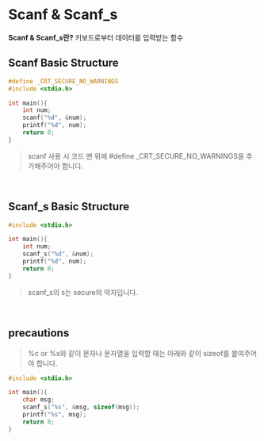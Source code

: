 # Scanf & Scanf_s
**Scanf & Scanf_s란?**
키보드로부터 데이터를 입력받는 함수

## Scanf Basic Structure
```c
#define _CRT_SECURE_NO_WARNINGS
#include <stdio.h>

int main(){
    int num;
    scanf("%d", &num);
    printf("%d", num);
    return 0;
}
```
> scanf 사용 시 코드 맨 위에 \#define _CRT_SECURE_NO_WARNINGS을 추가해주어야 합니다.

<br>

## Scanf_s Basic Structure
```c
#include <stdio.h>

int main(){
    int num;
    scanf_s("%d", &num);
    printf("%d", num);
    return 0;
}
```
> scanf_s의 s는 secure의 약자입니다.

<br>

## precautions
> %c or %s와 같이 문자나 문자열을 입력할 때는 아래와 같이 sizeof를 붙여주어야 합니다.
```c
#include <stdio.h>

int main(){
    char msg;
    scanf_s("%s", &msg, sizeof(msg));
    printf("%s", msg);
    return 0;
}
```